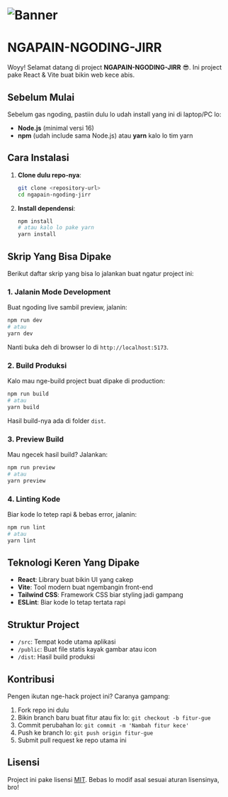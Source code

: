 # ![Banner](https://pomf2.lain.la/f/tx91myuo.png)

# NGAPAIN-NGODING-JIRR

Woyy! Selamat datang di project **NGAPAIN-NGODING-JIRR** 😎. Ini project pake React & Vite buat bikin web kece abis.

## Sebelum Mulai

Sebelum gas ngoding, pastiin dulu lo udah install yang ini di laptop/PC lo:

- **Node.js** (minimal versi 16)
- **npm** (udah include sama Node.js) atau **yarn** kalo lo tim yarn

## Cara Instalasi

1. **Clone dulu repo-nya**:

   ```bash
   git clone <repository-url>
   cd ngapain-ngoding-jirr
   ```

2. **Install dependensi**:

   ```bash
   npm install
   # atau kalo lo pake yarn
   yarn install
   ```

## Skrip Yang Bisa Dipake

Berikut daftar skrip yang bisa lo jalankan buat ngatur project ini:

### 1. Jalanin Mode Development

Buat ngoding live sambil preview, jalanin:

```bash
npm run dev
# atau
yarn dev
```

Nanti buka deh di browser lo di `http://localhost:5173`.

### 2. Build Produksi

Kalo mau nge-build project buat dipake di production:

```bash
npm run build
# atau
yarn build
```

Hasil build-nya ada di folder `dist`.

### 3. Preview Build

Mau ngecek hasil build? Jalankan:

```bash
npm run preview
# atau
yarn preview
```

### 4. Linting Kode

Biar kode lo tetep rapi & bebas error, jalanin:

```bash
npm run lint
# atau
yarn lint
```

## Teknologi Keren Yang Dipake

- **React**: Library buat bikin UI yang cakep
- **Vite**: Tool modern buat ngembangin front-end
- **Tailwind CSS**: Framework CSS biar styling jadi gampang
- **ESLint**: Biar kode lo tetap tertata rapi

## Struktur Project

- `/src`: Tempat kode utama aplikasi
- `/public`: Buat file statis kayak gambar atau icon
- `/dist`: Hasil build produksi

## Kontribusi

Pengen ikutan nge-hack project ini? Caranya gampang:

1. Fork repo ini dulu
2. Bikin branch baru buat fitur atau fix lo: `git checkout -b fitur-gue`
3. Commit perubahan lo: `git commit -m 'Nambah fitur kece'`
4. Push ke branch lo: `git push origin fitur-gue`
5. Submit pull request ke repo utama ini

## Lisensi

Project ini pake lisensi [MIT](LICENSE). Bebas lo modif asal sesuai aturan lisensinya, bro!

